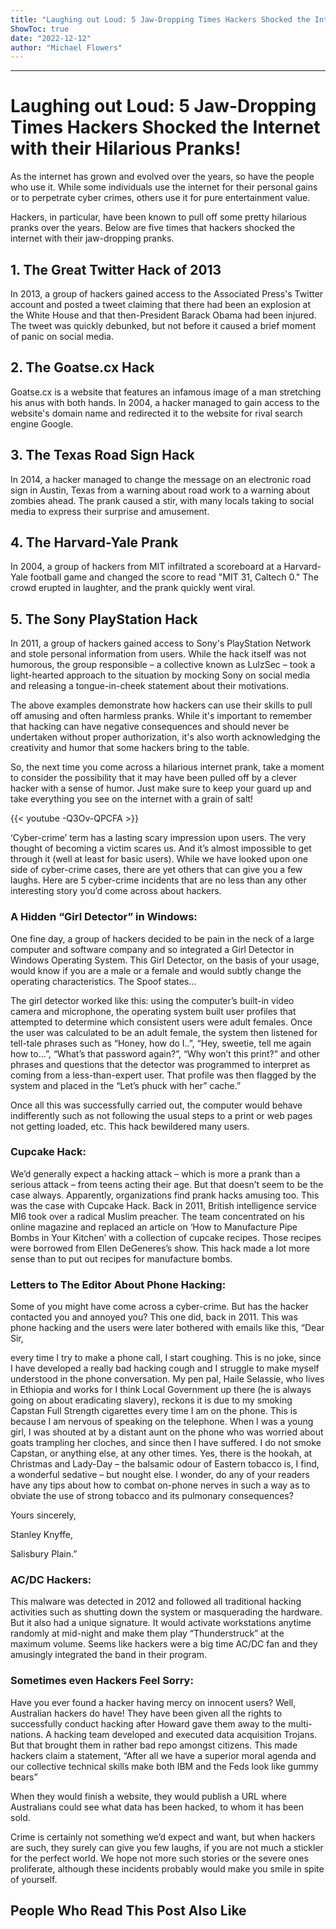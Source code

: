 ```yaml
---
title: "Laughing out Loud: 5 Jaw-Dropping Times Hackers Shocked the Internet with their Hilarious Pranks!"
ShowToc: true 
date: "2022-12-12"
author: "Michael Flowers"
---
```

*****
# Laughing out Loud: 5 Jaw-Dropping Times Hackers Shocked the Internet with their Hilarious Pranks!

As the internet has grown and evolved over the years, so have the people who use it. While some individuals use the internet for their personal gains or to perpetrate cyber crimes, others use it for pure entertainment value.

Hackers, in particular, have been known to pull off some pretty hilarious pranks over the years. Below are five times that hackers shocked the internet with their jaw-dropping pranks.

## 1. The Great Twitter Hack of 2013

In 2013, a group of hackers gained access to the Associated Press's Twitter account and posted a tweet claiming that there had been an explosion at the White House and that then-President Barack Obama had been injured. The tweet was quickly debunked, but not before it caused a brief moment of panic on social media.

## 2. The Goatse.cx Hack

Goatse.cx is a website that features an infamous image of a man stretching his anus with both hands. In 2004, a hacker managed to gain access to the website's domain name and redirected it to the website for rival search engine Google.

## 3. The Texas Road Sign Hack

In 2014, a hacker managed to change the message on an electronic road sign in Austin, Texas from a warning about road work to a warning about zombies ahead. The prank caused a stir, with many locals taking to social media to express their surprise and amusement.

## 4. The Harvard-Yale Prank

In 2004, a group of hackers from MIT infiltrated a scoreboard at a Harvard-Yale football game and changed the score to read "MIT 31, Caltech 0." The crowd erupted in laughter, and the prank quickly went viral.

## 5. The Sony PlayStation Hack

In 2011, a group of hackers gained access to Sony's PlayStation Network and stole personal information from users. While the hack itself was not humorous, the group responsible – a collective known as LulzSec – took a light-hearted approach to the situation by mocking Sony on social media and releasing a tongue-in-cheek statement about their motivations.

The above examples demonstrate how hackers can use their skills to pull off amusing and often harmless pranks. While it's important to remember that hacking can have negative consequences and should never be undertaken without proper authorization, it's also worth acknowledging the creativity and humor that some hackers bring to the table. 

So, the next time you come across a hilarious internet prank, take a moment to consider the possibility that it may have been pulled off by a clever hacker with a sense of humor. Just make sure to keep your guard up and take everything you see on the internet with a grain of salt!

{{< youtube -Q3Ov-QPCFA >}} 



‘Cyber-crime’ term has a lasting scary impression upon users. The very thought of becoming a victim scares us. And it’s almost impossible to get through it (well at least for basic users). While we have looked upon one side of cyber-crime cases, there are yet others that can give you a few laughs. Here are 5 cyber-crime incidents that are no less than any other interesting story you’d come across about hackers.
 
### A Hidden “Girl Detector” in Windows: 
 
One fine day, a group of hackers decided to be pain in the neck of a large computer and software company and so integrated a Girl Detector in Windows Operating System. This Girl Detector, on the basis of your usage, would know if you are a male or a female and would subtly change the operating characteristics. The Spoof states…
 
The girl detector worked like this: using the computer’s built-in video camera and microphone, the operating system built user profiles that attempted to determine which consistent users were adult females. Once the user was calculated to be an adult female, the system then listened for tell-tale phrases such as “Honey, how do I..”, “Hey, sweetie, tell me again how to…”, “What’s that password again?”, “Why won’t this print?” and other phrases and questions that the detector was programmed to interpret as coming from a less-than-expert user. That profile was then flagged by the system and placed in the “Let’s phuck with her” cache.” 
 
Once all this was successfully carried out, the computer would behave indifferently such as not following the usual steps to a print or web pages not getting loaded, etc. This hack bewildered many users.
 
### Cupcake Hack: 
 

 
We’d generally expect a hacking attack – which is more a prank than a serious attack – from teens acting their age. But that doesn’t seem to be the case always. Apparently, organizations find prank hacks amusing too. This was the case with Cupcake Hack. Back in 2011, British intelligence service MI6 took over a radical Muslim preacher. The team concentrated on his online magazine and replaced an article on ‘How to Manufacture Pipe Bombs in Your Kitchen’ with a collection of cupcake recipes. Those recipes were borrowed from Ellen DeGeneres’s show. This hack made a lot more sense than to put out recipes for manufacture bombs.
 
### Letters to The Editor About Phone Hacking:
 
Some of you might have come across a cyber-crime. But has the hacker contacted you and annoyed you? This one did, back in 2011. This was phone hacking and the users were later bothered with emails like this, “Dear Sir,
 
every time I try to make a phone call, I start coughing. This is no joke, since I have developed a really bad hacking cough and I struggle to make myself understood in the phone conversation. My pen pal, Haile Selassie, who lives in Ethiopia and works for I think Local Government up there (he is always going on about eradicating slavery), reckons it is due to my smoking Capstan Full Strength cigarettes every time I am on the phone. This is because I am nervous of speaking on the telephone. When I was a young girl, I was shouted at by a distant aunt on the phone who was worried about goats trampling her cloches, and since then I have suffered. I do not smoke Capstan, or anything else, at any other times. Yes, there is the hookah, at Christmas and Lady-Day – the balsamic odour of Eastern tobacco is, I find, a wonderful sedative – but nought else. I wonder, do any of your readers have any tips about how to combat on-phone nerves in such a way as to obviate the use of strong tobacco and its pulmonary consequences?
 
Yours sincerely,
 
Stanley Knyffe,
 
Salisbury Plain.”
 
### AC/DC Hackers:
 
This malware was detected in 2012 and followed all traditional hacking activities such as shutting down the system or masquerading the hardware. But it also had a unique signature. It would activate workstations anytime randomly at mid-night and make them play “Thunderstruck” at the maximum volume. Seems like hackers were a big time AC/DC fan and they amusingly integrated the band in their program.
 
### Sometimes even Hackers Feel Sorry:
 
Have you ever found a hacker having mercy on innocent users? Well, Australian hackers do have! They have been given all the rights to successfully conduct hacking after Howard gave them away to the multi-nations. A hacking team developed and executed data acquisition Trojans. But that brought them in rather bad repo amongst citizens. This made hackers claim a statement, “After all we have a superior moral agenda and our collective technical skills make both IBM and the Feds look like gummy bears”
 
When they would finish a website, they would publish a URL where Australians could see what data has been hacked, to whom it has been sold.
 
Crime is certainly not something we’d expect and want, but when hackers are such, they surely can give you few laughs, if you are not much a stickler for the perfect world. We hope not more such stories or the severe ones proliferate, although these incidents probably would make you smile in spite of yourself.
 
##  People Who Read This Post Also Like 



